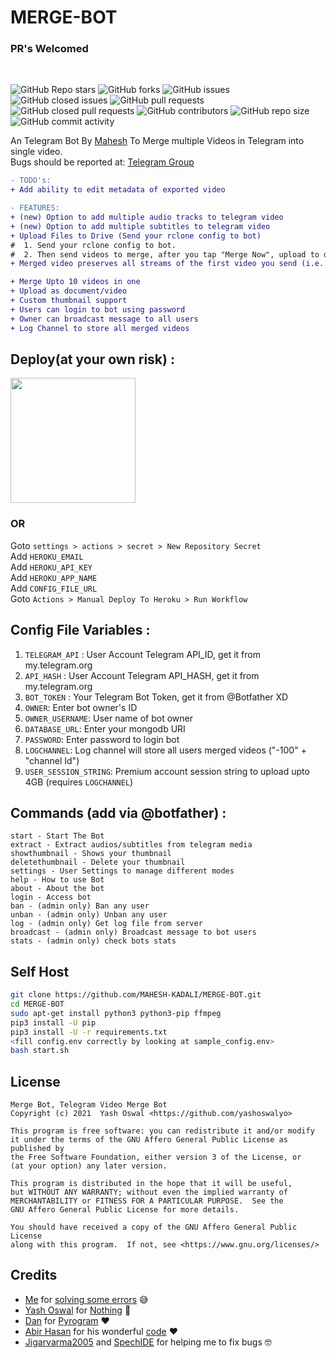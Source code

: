 # MERGE-BOT
### PR's Welcomed
<br>

![GitHub Repo stars](https://img.shields.io/github/stars/MAHESH-KADALI/MERGE-BOT?color=blue&style=flat)
![GitHub forks](https://img.shields.io/github/forks/MAHESH-KADALI/MERGE-BOT?color=green&style=flat)
![GitHub issues](https://img.shields.io/github/issues/MAHESH-KADALI/MERGE-BOT)
![GitHub closed issues](https://img.shields.io/github/issues-closed/MAHESH-KADALI/MERGE-BOT)
![GitHub pull requests](https://img.shields.io/github/issues-pr/MAHESH-KADALI/MERGE-BOT)
![GitHub closed pull requests](https://img.shields.io/github/issues-pr-closed/MAHESH-KADALI/MERGE-BOT)
![GitHub contributors](https://img.shields.io/github/contributors/MAHESH-KADALI/MERGE-BOT?style=flat)
![GitHub repo size](https://img.shields.io/github/repo-size/MAHESH-KADALI/MERGE-BOT?color=red)
![GitHub commit activity](https://img.shields.io/github/commit-activity/m/MAHESH-KADALI/MERGE-BOT)

An Telegram Bot By [Mahesh](https://t.me/maheshsirol) To Merge multiple Videos in Telegram into single video. <br>
Bugs should be reported at: [Telegram Group](https://t.me/hexafreinds)

```diff
- TODO's:
+ Add ability to edit metadata of exported video

- FEATURES:
+ (new) Option to add multiple audio tracks to telegram video
+ (new) Option to add multiple subtitles to telegram video
+ Upload Files to Drive (Send your rclone config to bot)
#  1. Send your rclone config to bot.
#  2. Then send videos to merge, after you tap "Merge Now", upload to drive option will available.
+ Merged video preserves all streams of the first video you send (i.e. all audiotracks/subtitles)

+ Merge Upto 10 videos in one 
+ Upload as document/video 
+ Custom thumbnail support
+ Users can login to bot using password
+ Owner can broadcast message to all users
+ Log Channel to store all merged videos

```

## Deploy(at your own risk) :
<p><a href="https://heroku.com/deploy?template=https://github.com/Ganeshkss/MERGE-BOT"><img src="https://img.shields.io/badge/Deploy%20To%20Heroku-blueviolet?style=for-the-badge&logo=heroku" width="200""/></a></p>

### OR
Goto `settings > actions > secret > New Repository Secret` <br>
Add `HEROKU_EMAIL` <br>
Add `HEROKU_API_KEY` <br>
Add `HEROKU_APP_NAME` <br>
Add `CONFIG_FILE_URL` <br>
Goto `Actions > Manual Deploy To Heroku > Run Workflow`


## Config File Variables :
1. `TELEGRAM_API` : User Account Telegram API_ID, get it from my.telegram.org
2. `API_HASH` : User Account Telegram API_HASH, get it from my.telegram.org
3. `BOT_TOKEN` : Your Telegram Bot Token, get it from @Botfather XD
4. `OWNER`: Enter bot owner's ID
5. `OWNER_USERNAME`: User name of bot owner
6. `DATABASE_URL`: Enter your mongodb URI
7. `PASSWORD`: Enter password to login bot
8. `LOGCHANNEL`: Log channel will store all users merged videos ("-100" + "channel Id")
9. `USER_SESSION_STRING`: Premium account session string to upload upto 4GB (requires `LOGCHANNEL`)


## Commands (add via @botfather) :
```
start - Start The Bot
extract - Extract audios/subtitles from telegram media
showthumbnail - Shows your thumbnail
deletethumbnail - Delete your thumbnail
settings - User Settings to manage different modes
help - How to use Bot
about - About the bot
login - Access bot
ban - (admin only) Ban any user
unban - (admin only) Unban any user
log - (admin only) Get log file from server
broadcast - (admin only) Broadcast message to bot users
stats - (admin only) check bots stats
```

## Self Host
```sh
git clone https://github.com/MAHESH-KADALI/MERGE-BOT.git
cd MERGE-BOT
sudo apt-get install python3 python3-pip ffmpeg
pip3 install -U pip
pip3 install -U -r requirements.txt
<fill config.env correctly by looking at sample_config.env>
bash start.sh
```

## License
```
Merge Bot, Telegram Video Merge Bot
Copyright (c) 2021  Yash Oswal <https://github.com/yashoswalyo>

This program is free software: you can redistribute it and/or modify
it under the terms of the GNU Affero General Public License as published by
the Free Software Foundation, either version 3 of the License, or
(at your option) any later version.

This program is distributed in the hope that it will be useful,
but WITHOUT ANY WARRANTY; without even the implied warranty of
MERCHANTABILITY or FITNESS FOR A PARTICULAR PURPOSE.  See the
GNU Affero General Public License for more details.

You should have received a copy of the GNU Affero General Public License
along with this program.  If not, see <https://www.gnu.org/licenses/>
```

## Credits

- [Me](https://github.com/mahesh-kadali) for [solving some errors](https://github.com/MAHESH-KADALI/MERGE-BOT) 😅
- [Yash Oswal](https://github.com/yashoswalyo) for [Nothing](https://github.com/yashoswalyo/MERGE-BOT) 😬
- [Dan](https://github.com/delivrance) for [Pyrogram](https://github.com/pyrogram/pyrogram) ❤️
- [Abir Hasan](https://github.com/AbirHasan2005) for his wonderful [code](https://github.com/AbirHasan2005/VideoMerge-Bot) ❤️
- [Jigarvarma2005](https://github.com/Jigarvarma2005) and [SpechIDE](https://t.me/spechide) for helping me to fix bugs 🤓
